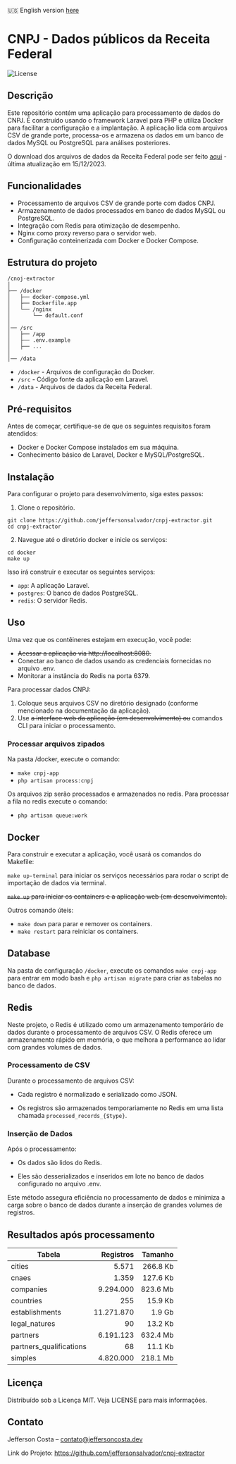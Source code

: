🇺🇸 English version [here](README.en.md)

# CNPJ - Dados públicos da Receita Federal

![License](https://img.shields.io/badge/license-MIT-blue.svg)

## Descrição

Este repositório contém uma aplicação para processamento de dados do CNPJ. É construído usando o framework Laravel para PHP e utiliza Docker para facilitar a configuração e a implantação. A aplicação lida com arquivos CSV de grande porte, processa-os e armazena os dados em um banco de dados MySQL ou PostgreSQL para análises posteriores.

O download dos arquivos de dados da Receita Federal pode ser feito [aqui](https://dados.gov.br/dados/conjuntos-dados/cadastro-nacional-da-pessoa-juridica---cnpj) - 
última atualização em 15/12/2023.

## Funcionalidades
- Processamento de arquivos CSV de grande porte com dados CNPJ.
- Armazenamento de dados processados em banco de dados MySQL ou PostgreSQL.
- Integração com Redis para otimização de desempenho.
- Nginx como proxy reverso para o servidor web.
- Configuração conteinerizada com Docker e Docker Compose.

## Estrutura do projeto

```
/cnoj-extractor
│
├── /docker
│   ├── docker-compose.yml
│   ├── Dockerfile.app
│   └── /nginx
│       └── default.conf
│
│── /src
│   ├── /app
│   ├── .env.example
│   ├── ...
│
│── /data
```

- `/docker` - Arquivos de configuração do Docker.
- `/src` - Código fonte da aplicação em Laravel.
- `/data` - Arquivos de dados da Receita Federal.

## Pré-requisitos
Antes de começar, certifique-se de que os seguintes requisitos foram atendidos:

- Docker e Docker Compose instalados em sua máquina.
- Conhecimento básico de Laravel, Docker e MySQL/PostgreSQL.
  
## Instalação
Para configurar o projeto para desenvolvimento, siga estes passos:

1. Clone o repositório.
```
git clone https://github.com/jeffersonsalvador/cnpj-extractor.git
cd cnpj-extractor
```

2. Navegue até o diretório docker e inicie os serviços:
```
cd docker
make up
```

Isso irá construir e executar os seguintes serviços:

- `app`: A aplicação Laravel.
- `postgres`: O banco de dados PostgreSQL.
- `redis`: O servidor Redis.

## Uso
Uma vez que os contêineres estejam em execução, você pode:

- <strike>Acessar a aplicação via http://localhost:8080.</strike>
- Conectar ao banco de dados usando as credenciais fornecidas no arquivo .env.
- Monitorar a instância do Redis na porta 6379.

Para processar dados CNPJ:

1. Coloque seus arquivos CSV no diretório designado (conforme mencionado na documentação da aplicação).
2. Use <strike>a interface web da aplicação (em desenvolvimento) ou</strike> comandos CLI para iniciar o processamento.

### Processar arquivos zipados

Na pasta /docker, execute o comando:

- `make cnpj-app`
- `php artisan process:cnpj`

Os arquivos zip serão processados e armazenados no redis. 
Para processar a fila no redis execute o comando:

- `php artisan queue:work`

## Docker

Para construir e executar a aplicação, você usará os comandos do Makefile:

`make up-terminal` para iniciar os serviços necessários para rodar o script de importação de dados via terminal.

<strike>`make up` para iniciar os containers e a aplicação web (em desenvolvimento).</strike>

Outros comando úteis:

- `make down` para parar e remover os containers.
- `make restart` para reiniciar os containers.

## Database

Na pasta de configuração `/docker`, execute os comandos `make cnpj-app` para entrar em modo bash e `php artisan migrate` para criar as tabelas no banco de dados.

## Redis

Neste projeto, o Redis é utilizado como um armazenamento temporário de dados durante o processamento de arquivos CSV. O Redis oferece um armazenamento rápido em memória, o que melhora a performance ao lidar com grandes volumes de dados.

### Processamento de CSV

Durante o processamento de arquivos CSV:

- Cada registro é normalizado e serializado como JSON.

- Os registros são armazenados temporariamente no Redis em uma lista chamada `processed_records_{$type}`.

### Inserção de Dados

Após o processamento:

- Os dados são lidos do Redis.

- Eles são desserializados e inseridos em lote no banco de dados configurado no arquivo .env.

Este método assegura eficiência no processamento de dados e minimiza a carga sobre o banco de dados durante a inserção de grandes volumes de registros.

## Resultados após processamento

| Tabela         |  Registros |  Tamanho |
|----------------|-----------:|---------:|
| cities         |      5.571 | 266.8 Kb |
| cnaes          |      1.359 | 127.6 Kb |
| companies      |  9.294.000 | 823.6 Mb |
| countries      |        255 |  15.9 Kb |
| establishments | 11.271.870 |   1.9 Gb |
| legal_natures  |         90 |  13.2 Kb |
| partners       |  6.191.123 | 632.4 Mb |
| partners_qualifications |         68 |  11.1 Kb |
| simples |  4.820.000 | 218.1 Mb |

## Licença
Distribuído sob a Licença MIT. Veja LICENSE para mais informações.

## Contato
Jefferson Costa – contato@jeffersoncosta.dev

Link do Projeto: https://github.com/jeffersonsalvador/cnpj-extractor